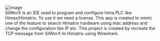 ![image](https://github.com/user-attachments/assets/077b6238-e04b-4a0c-8af9-a1fdb660522c) <br>
SilWorX is an IDE used to program and configure hima PLC like Himax/Himatrix. To use it we need a license. 
This app is created to mimic one of the feature to search Himatrix hardware using mac address and change the configuration like IP etc.
This project is created by recreate the TCP message from SilWorX to Himatrix using Wireshark.
